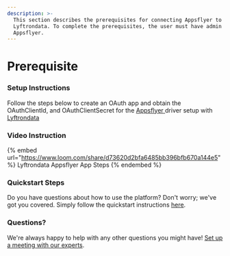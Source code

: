 ```yaml
---
description: >-
  This section describes the prerequisites for connecting Appsflyer to
  Lyftrondata. To complete the prerequisites, the user must have admin access to
  Appsflyer.
---
```


# Prerequisite

<mark style="color:blue;"></mark>

### Setup Instructions

Follow the steps below to create an OAuth app and obtain the OAuthClientId, and OAuthClientSecret for the [Appsflyer](https://www.lyftrondata.com/integration/marketing-analytics/appsflyer/)[ ](https://www.lyftrondata.com/integration/freshdesk/)driver setup with [Lyftrondata](https://www.lyftrondata.com)

### Video Instruction

{% embed url="https://www.loom.com/share/d73620d2bfa6485bb396bfb670a144e5" %}
Lyftrondata Appsflyer App Steps
{% endembed %}

### Quickstart Steps

Do you have questions about how to use the platform? Don't worry; we've got you covered. Simply follow the quickstart instructions [here](../../../quickstart-steps.md).

### Questions? <a href="#questions" id="questions"></a>

We're always happy to help with any other questions you might have! [Set up a meeting with our experts](https://www.lyftrondata.com/book-a-meeting/).

